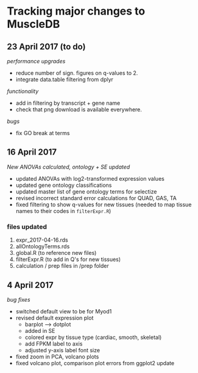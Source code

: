 # Tracking major changes to MuscleDB

## 23 April 2017 (to do)
*performance upgrades*
* reduce number of sign. figures on q-values to 2.
* integrate data.table filtering from dplyr

*functionality*
* add in filtering by transcript + gene name
* check that png download is available everywhere.

*bugs*
* fix GO break at terms

## 16 April 2017
*New ANOVAs calculated, ontology + SE updated*
* updated ANOVAs with log2-transformed expression values
* updated gene ontology classifications
* updated master list of gene ontology terms for selectize
* revised incorrect standard error calculations for QUAD, GAS, TA
* fixed filtering to show q-values for new tissues (needed to map tissue names to their codes in `filterExpr.R`)

### files updated
1. expr_2017-04-16.rds
2. allOntologyTerms.rds
3. global.R (to reference new files)
4. filterExpr.R (to add in Q's for new tissues)
5. calculation / prep files in /prep folder

## 4 April 2017
*bug fixes*
* switched default view to be for Myod1
* revised default expression plot 
  * barplot --> dotplot
  * added in SE
  * colored expr by tissue type (cardiac, smooth, skeletal)
  * add FPKM label to axis
  * adjusted y-axis label font size
* fixed zoom in PCA, volcano plots
* fixed volcano plot, comparison plot errors from ggplot2 update
